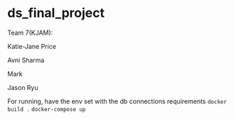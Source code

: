 # ds_final_project

Team 7(KJAM):

Katie-Jane Price

Avni Sharma

Mark 

Jason Ryu

For running, have the env set with the db connections requirements
`docker build .`
`docker-compose up`
